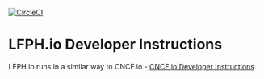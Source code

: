 [![CircleCI](https://circleci.com/gh/lfph/lfph.io.svg?style=svg)](https://circleci.com/gh/lfph/lfph.io)

# LFPH.io Developer Instructions

LFPH.io runs in a similar way to CNCF.io - [CNCF.io Developer Instructions](https://github.com/cncf/cncf.io).
